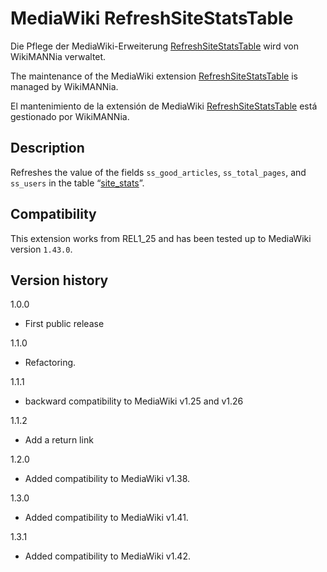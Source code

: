# MediaWiki RefreshSiteStatsTable

Die Pflege der MediaWiki-Erweiterung [RefreshSiteStatsTable](https://www.mediawiki.org/wiki/Extension:RefreshSiteStatsTable/de) wird von WikiMANNia verwaltet.

The maintenance of the MediaWiki extension [RefreshSiteStatsTable](https://www.mediawiki.org/wiki/Extension:RefreshSiteStatsTable) is managed by WikiMANNia.

El mantenimiento de la extensión de MediaWiki [RefreshSiteStatsTable](https://www.mediawiki.org/wiki/Extension:RefreshSiteStatsTable/es) está gestionado por WikiMANNia.

## Description

Refreshes the value of the fields `ss_good_articles`, `ss_total_pages`, and `ss_users` in the table “[site_stats](https://www.mediawiki.org/wiki/Manual:Site_stats_table)”.

## Compatibility

This extension works from REL1_25 and has been tested up to MediaWiki version `1.43.0`.

## Version history

1.0.0

* First public release

1.1.0

* Refactoring.

1.1.1

* backward compatibility to MediaWiki v1.25 and v1.26

1.1.2

* Add a return link

1.2.0

* Added compatibility to MediaWiki v1.38.

1.3.0

* Added compatibility to MediaWiki v1.41.

1.3.1

* Added compatibility to MediaWiki v1.42.
